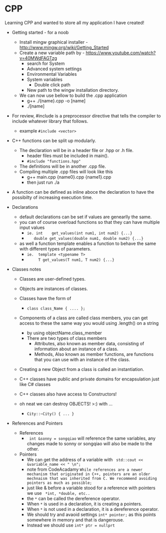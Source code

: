# CPP
Learning CPP and wanted to store all my application I have created!

* Getting started - for a noob
    * Install mingw graphical installer - http://www.mingw.org/wiki/Getting_Started
    * Create a new variable path by - https://www.youtube.com/watch?v=40MWdFAGTzg
        * search for System
        * Advanced system settings
        * Environmental Variables
        * System variables
            * Double click path
        * New path to the wingw installation directory. 
    * We can now use bellow to build the .cpp application 
        * g++ ./{name}.cpp -o [name]
        * ./[name]
* For review, #include is a preprocessor directive that tells the compiler to include whatever library that follows.
    * example `#include <vector>`

* C++ functions can be split up modularly.
    * The declaration will be in a header file or .hpp or .h file.
        * header files must be included in main().
        * `#include "functions.hpp"`
    * The definitions will be in another .cpp file.
    * Compiling multiple .cpp files will look like this
        * g++ main.cpp {name0}.cpp {name1}.cpp
        * then just run ./a 
* A function can be defined as inline aboce the declaration to have the possibilty of increasing execution time.
* Declarations
    * default declarations can be set if values are genearlly the same.
    * you can of course overload functions so that they can have multiple input values
        * `ie. int    get_values(int num1, int num2) {...}`
        * `    double get_values(double num1, double num2) {...} `
    * as well a function template enables a function to behave the same with different types of parameters.
        * `ie.  template <typename T> `
        * `     T get_values(T num1, T num2) {...}`

* Classes notes
    * Classes are user-defined types.
    * Objects are instances of classes.
    * Classes have the form of
        * ` class class_Name { .... }; `
    * Components of a class are called class members, you can get access to these the same way you would using .length() on a string
        * by using objectName.class_member
        * There are two types of class members
            * Attributes, also known as member data, consisting of information about an instance of a class.
            * Methods, Also known as member functions, are functions that you can use with an instance of the class. 
    * Creating a new Object from a class is called an instantiation.
    * C++ classes have public and private domains for encapsulation just like C# classes
    * C++ classes also have access to Constructors!

    * oh neat we can destroy OBJECTS! >:) with ...
        * ` City::~City() { ... } `

* References and Pointers
    * References   
        * ` int &sonny = songqiao` will reference the same variables, any changes made to sonny or songqiao will also be made to the other. 
    * Pointers  
        * We can get the address of a variable with ` std::cout << &variable_name << " \n";`
        * note from CodeAcadamy ``` While references are a newer mechanism that originated in C++, pointers are an older mechnaism that was inherited from C. We recommend avoiding pointers as much as possible;  ```
        * just like & before a variable stood for a reference with pointers we use ` *int, *double, etc..`
        * the `*` can be called the dereference operator.
        * When `*` is used in a declaration, it is creating a pointers.
        * When `*` is not used in a declaration, it is a dereference operator. 
        * We should try and avaoid settings `int* pointer;` as this points somewhere in memory and that is dangerouse. 
        * Instead we should use `int* ptr = nullprt`
    